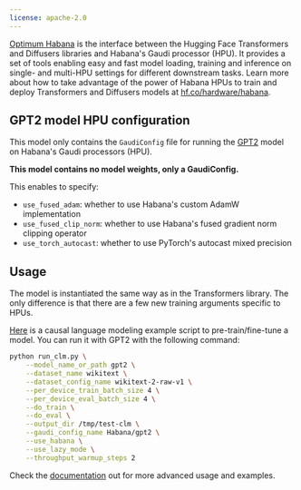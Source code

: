 ```yaml
---
license: apache-2.0
---
```


[Optimum Habana](https://github.com/huggingface/optimum-habana) is the interface between the Hugging Face Transformers and Diffusers libraries and Habana's Gaudi processor (HPU).
It provides a set of tools enabling easy and fast model loading, training and inference on single- and multi-HPU settings for different downstream tasks.
Learn more about how to take advantage of the power of Habana HPUs to train and deploy Transformers and Diffusers models at [hf.co/hardware/habana](https://huggingface.co/hardware/habana).

## GPT2 model HPU configuration

This model only contains the `GaudiConfig` file for running the [GPT2](https://huggingface.co/gpt2) model on Habana's Gaudi processors (HPU).

**This model contains no model weights, only a GaudiConfig.**

This enables to specify:
- `use_fused_adam`: whether to use Habana's custom AdamW implementation
- `use_fused_clip_norm`: whether to use Habana's fused gradient norm clipping operator
- `use_torch_autocast`: whether to use PyTorch's autocast mixed precision

## Usage

The model is instantiated the same way as in the Transformers library.
The only difference is that there are a few new training arguments specific to HPUs.

[Here](https://github.com/huggingface/optimum-habana/blob/main/examples/language-modeling/run_clm.py) is a causal language modeling example script to pre-train/fine-tune a model. You can run it with GPT2 with the following command:
```bash
python run_clm.py \
    --model_name_or_path gpt2 \
    --dataset_name wikitext \
    --dataset_config_name wikitext-2-raw-v1 \
    --per_device_train_batch_size 4 \
    --per_device_eval_batch_size 4 \
    --do_train \
    --do_eval \
    --output_dir /tmp/test-clm \
    --gaudi_config_name Habana/gpt2 \
    --use_habana \
    --use_lazy_mode \
    --throughput_warmup_steps 2
```

Check the [documentation](https://huggingface.co/docs/optimum/habana/index) out for more advanced usage and examples. 
